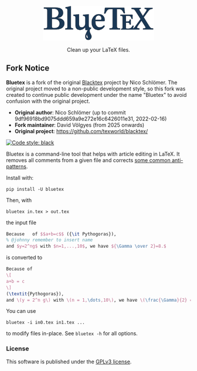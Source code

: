 <p align="center">
  <img alt="bluetex" src="logo/logo.png" width="60%">
  <p align="center">Clean up your LaTeX files.</p>
</p>

## Fork Notice

**Bluetex** is a fork of the original [Blacktex](https://github.com/texworld/blacktex/) project by Nico Schlömer. The original project moved to a non-public development style, so this fork was created to continue public development under the name "Bluetex" to avoid confusion with the original project.

- **Original author**: Nico Schlömer (up to commit 9df96918bd9075ddd659a9e272e16c6426011e31, 2022-02-16)
- **Fork maintainer**: David Völgyes (from 2025 onwards)
- **Original project**: https://github.com/texworld/blacktex/

[![Code style: black](https://img.shields.io/badge/code%20style-black-000000.svg?style=flat-square)](https://github.com/psf/black)

Bluetex is a command-line tool that helps with article editing in LaTeX. It removes all
comments from a given file and corrects [some common
anti-patterns](http://mirrors.ctan.org/info/l2tabu/english/l2tabuen.pdf).

Install with:

```
pip install -U bluetex
```

Then, with

```
bluetex in.tex > out.tex
```

the input file

```latex
Because   of $$a+b=c$$ ({\it Pythogoras}),
% @johnny remember to insert name
and $y=2^ng$ with $n=1,...,10$, we have ${\Gamma \over 2}=8.$
```

is converted to

```latex
Because of
\[
a+b = c
\]
(\textit{Pythogoras}),
and \(y = 2^n g\) with \(n = 1,\dots,10\), we have \(\frac{\Gamma}{2} = 8\).
```

You can use

```
bluetex -i in0.tex in1.tex ...
```

to modify files in-place. See `bluetex -h` for all options.

### License

This software is published under the [GPLv3
license](https://www.gnu.org/licenses/gpl-3.0.en.html).
